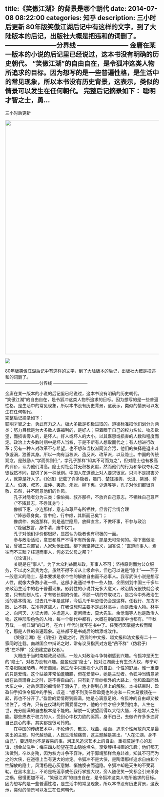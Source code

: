 title:《笑傲江湖》的背景是哪个朝代
date: 2014-07-08   08:22:00 
categories: 知乎 
 description: 三小时后更新 80年版笑傲江湖后记中有这样的文字，到了大陆版本的后记，出版社大概是把违和的词删了。 ————————分界线 ———————— 金庸在某一版本的小说的后记里已经说过，这本书没有明确的历史朝代。 “笑傲江湖”的自由自在，是令狐冲这类人物所追求的目标。因为想写的是一些普遍性格，是生活中的常见现象，所以本书没有历史背景，这表示，类似的情景可以发生在任何朝代。 完整后记摘录如下： 聪明才智之士，勇…
  --- 
 三小时后更新  

<noscript><img src="https://pic4.zhimg.com/cb281af99b3f16e8946144c9d873ad83_b.jpg" data-rawheight="1280" data-rawwidth="768" class="origin_image zh-lightbox-thumb" width="768" data-original="https://pic4.zhimg.com/cb281af99b3f16e8946144c9d873ad83_r.jpg"></noscript>

![](//zhstatic.zhihu.com/assets/zhihu/ztext/whitedot.jpg)  

80年版笑傲江湖后记中有这样的文字，到了大陆版本的后记，出版社大概是把违和的词删了。  
————————分界线 ————————  

金庸在某一版本的小说的后记里已经说过，这本书没有明确的历史朝代。  
“笑傲江湖”的自由自在，是令狐冲这类人物所追求的目标。因为想写的是一些普遍性格，是生活中的常见现象，所以本书没有历史背景，这表示，类似的情景可以发生在任何朝代。  
完整后记摘录如下：  
聪明才智之士，勇武有力之人，极大多数是积极进取的。道德标准把他们划分为两类：努力目标是为大多数人谋福利的，是好人；只着眼于自己的权力名位、物质欲望，而损害旁人的，是坏人。好人或坏人的大小，以其嘉惠或损害的人数和程度而定。政治上大多数时期中是坏人当权，于是不断有人想取而代之；有人想进行改革；另有一种人对改革不存希望，也不想和当权派同流合污，他们的抉择是退出斗争漩涡，独善其身。所以一向有当权派、造反派、改革派，以及隐士。中国的传统观念，是鼓励人“学而优则仕”，学孔子那样“知其不可而为之”，但对隐士也有极高的评价，认为他们清高。隐士对社会并无积极贡献，然而他们的行为和争权夺利之徒截然不同，提供了另一种范例。中国人在道德上对人要求很宽，只消不是损害旁人，就算是好人了。《论语》记载了许多隐者，晨门、楚狂接舆、长沮、桀溺、荷丈人、伯夷、叔齐、虞仲、夷逸、朱张、柳下惠、少连等等，孔子对他们都很尊敬，虽然，并不同意他们的作风。  
　　孔子对隐者分为三类：像伯夷、叔齐那样，不放弃自己意志，不牺牲自己尊严  
　　（“不降其志，不辱其身”）；  
　　像柳下惠、少连那样，意志和尊严有所牺牲，但言行合情合理  
　　（“降志辱身矣，言中伦，行中虑，其斯而已矣”）；  
　　像虞仲、夷逸那样，则是逃世隐居，放肆直言，不做坏事，不参与政治  
　　（“隐居放言，身中清，废中权”）。  
　　孔子对他们评价都很好，显然认为隐者也有积极的一面。  
　　参与政治活动，意志和尊严不得不有所舍弃，那是无可奈何的。柳下惠做法官，曾被三次罢官，人家劝他出国。柳下惠坚持正义，回答说：“直道而事人，焉往而不三黜？枉道而事人，何必去父母之邦？”  
　　（《论语》）。  
　　关键是在“事人”。为了大众利益而从政，非事人不可；坚持原则而为公众服务，不以功名富贵为念，虽然不得不听从上级命令，但也可以说是“隐士”——至于一般意义的隐士，基本要求是求个性的解放自由而不必事人。我写武侠小说是想写人性，就像大多数小说一样。这部小说通过书中一些人物，企图刻划中国三千多年来政治生活中的若干普遍现象。影射性的小说并无多大意义，政治情况很快就会改变，只有刻划人性，才有较长期的价值。不顾一切的夺取权力，是古今中外政治生活的基本情况，过去几千年是这样，今后几千年恐怕仍会是这样。任我行、东方不败、岳不群、左冷禅这些人，在我设想时主要不是武林高手，而是政治人物。林平之、向问天、方证大师、冲虑道人、定闲师太、莫大先生、余沧海等人也是政治人物。这种形形色色的人物，每一个朝代中都有，大概在别的国家中也都有。“千秋万载，一统江湖”的口号，在六十年代时就写在书中了。任我行因掌握大权而腐化，那是人性的普遍现象。这些都不是书成后的增添或改作。  
　　《笑傲江湖》在《明报》连载之时，西贡的中文报、越文报和法文报有二十一家同时连载。南越国会中辩论之时，常有议员指责对方是“岳不群”（伪君子）或“左冷禅”（企图建立霸权者）。  
　　大概由于当时南越政局动荡，一般人对政治斗争特别感到兴趣。令狐冲是天生的“隐士”，对权力没有兴趣。盈盈也是“隐士”，她对江湖豪士有生杀大权，却宁可在洛阳隐居陋巷，琴箫自娱。她生命中只重视个人的自由，个性的舒展。惟一重要的只是爱情。这个姑娘非常怕羞腼腆，但在爱情中，她是主动者。令狐冲当情意紧缠在岳灵珊身上之时，是不得自由的。只有到了青纱帐外的大路上，他和盈盈同处大车之中，对岳灵珊的痴情终于消失了，他才得到心灵上的解脱。本书结束时，盈盈伸手扣住令狐冲的手腕，叹道：“想不到我任盈盈竟也终身和一只大马猴锁在一起，再也不分开了。”盈盈的爱情得到圆满，她是心满意足的，令狐冲的自由却又被锁住了。或许，只有在仪琳的片面爱情之中，他的个性才极少受到拘束。人生在世，充分圆满的自由根本是不能的。解脱一切欲望而得以大彻大悟，不是常人之所能。那些热衷于权力的人，受到心中权力欲的驱策，身不由己，去做许许多多违背自己良心的事，其实都是很可怜的。  
　　在中国的传统艺术中，不论诗词、散文、戏曲、绘画，追求个性解放向来是最突出的主题。时代越动乱，人民生活越痛苦，这主题越是突出。“人在江湖，身不由己”，要退隐也不是容易的事。刘正风追求艺术上的自由，重视莫逆于心的友谊，想金盆洗手；梅庄四友盼望在孤山隐姓埋名，享受琴棋书画的乐趣；他们都无法做到，卒以身殉，因为权力斗争不容许。对于郭靖那样舍身赴难，知其不可而为之的大侠，在道德上当有更大的肯定。令狐冲不是大侠，是陶潜那样追求自由和个性解放的隐士。风清扬是心灰意懒、惭愧懊丧而退隐。令狐冲却是天生的不受羁勒。在黑木崖上，不论是杨莲亭或任我行掌握大权，旁人随便笑一笑都会引来杀身之祸，傲慢更加不可。“笑傲江湖”的自由自在，是令狐冲这类人物所追求的目标。因为想写的是一些普遍性格，是生活中的常见现象，所以本书没有历史背景，这表示，类似的情景可以发生在任何朝代。